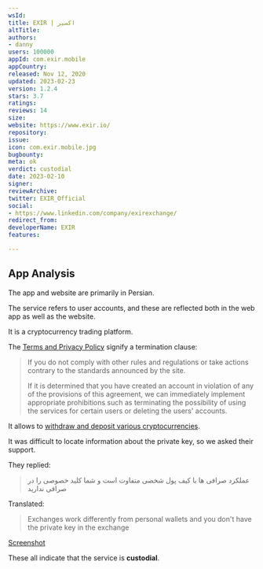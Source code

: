 ```yaml
---
wsId: 
title: EXIR | اکسیر
altTitle: 
authors:
- danny
users: 100000
appId: com.exir.mobile
appCountry: 
released: Nov 12, 2020
updated: 2023-02-23
version: 1.2.4
stars: 3.7
ratings: 
reviews: 14
size: 
website: https://www.exir.io/
repository: 
issue: 
icon: com.exir.mobile.jpg
bugbounty: 
meta: ok
verdict: custodial
date: 2023-02-10
signer: 
reviewArchive: 
twitter: EXIR_Official
social:
- https://www.linkedin.com/company/exirexchange/
redirect_from: 
developerName: EXIR
features: 

---
```


## App Analysis 

The app and website are primarily in Persian. 

The service refers to user accounts, and these are reflected both in the web app as well as the website. 

It is a cryptocurrency trading platform.

The [Terms and Privacy Policy](https://www-exir-io.translate.goog/terms_privacy/?_x_tr_sl=tr&_x_tr_tl=en&_x_tr_hl=en&_x_tr_pto=wapp) signify a termination clause: 

> If you do not comply with other rules and regulations or take actions contrary to the standards announced by the site.
>
> If it is determined that you have created an account in violation of any of the provisions of this agreement, we can immediately implement appropriate prohibitions such as terminating the possibility of using the services for certain users or deleting the users' accounts.

It allows to [withdraw and deposit various cryptocurrencies](https://www-exir-io.translate.goog/tutorial-transfer-crypto/?_x_tr_sl=tr&_x_tr_tl=en&_x_tr_hl=en&_x_tr_pto=wapp). 

It was difficult to locate information about the private key, so we asked their support. 

They replied: 

> عملکرد صرافی ها با کیف پول شخصی متفاوت است و شما کلید خصوصی را در صرافی ندارید

Translated:

> Exchanges work differently from personal wallets and you don't have the private key in the exchange

[Screenshot](https://twitter.com/BitcoinWalletz/status/1623970254060949505)

These all indicate that the service is **custodial**.



